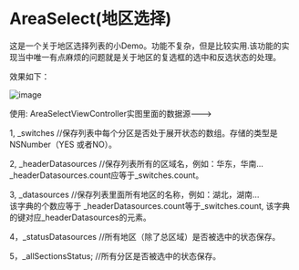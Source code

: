 # AreaSelect(地区选择)

这是一个关于地区选择列表的小Demo。功能不复杂，但是比较实用.该功能的实现当中唯一有点麻烦的问题就是关于地区的复选框的选中和反选状态的处理。


效果如下：



![image](https://github.com/wanghe826/areaSelect/blob/master/selectAreaPreview.gif)



使用:
AreaSelectViewController实图里面的数据源--->

1, _switches  //保存列表中每个分区是否处于展开状态的数组。存储的类型是NSNumber（YES 或者NO）。

2, _headerDatasources //保存列表所有的区域名，例如：华东，华南...    _headerDatasources.count应等于_switches.count。

3, _datasources //保存列表里面所有地区的名称，例如：湖北，湖南...  
    该字典的个数应等于 _headerDatasources.count等于_switches.count, 该字典的键对应_headerDatasources的元素。
    
4，_statusDatasources //所有地区（除了总区域）是否被选中的状态保存。

5，_allSectionsStatus;  //所有分区是否被选中的状态保存。

